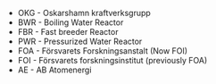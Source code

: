 * OKG - Oskarshamn kraftverksgrupp
* BWR - Boiling Water Reactor
* FBR - Fast breeder Reactor
* PWR - Pressurized Water Reactor
* FOA - Försvarets Forskningsanstalt (Now FOI)
* FOI - Försvarets forskningsinstitut (previously FOA)
* AE - AB Atomenergi
